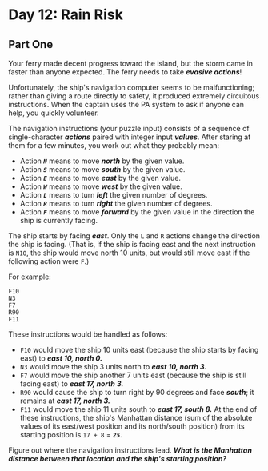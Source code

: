 # Day 12: Rain Risk

## Part One

Your ferry made decent progress toward the island, but the storm came in faster than anyone expected. The ferry needs to take ***evasive actions***!

Unfortunately, the ship's navigation computer seems to be malfunctioning; rather than giving a route directly to safety, it produced extremely circuitous instructions. When the captain uses the PA system to ask if anyone can help, you quickly volunteer.

The navigation instructions (your puzzle input) consists of a sequence of single-character ***actions*** paired with integer input ***values***. After staring at them for a few minutes, you work out what they probably mean:

- Action ***`N`*** means to move ***north*** by the given value.
- Action ***`S`*** means to move ***south*** by the given value.
- Action ***`E`*** means to move ***east*** by the given value.
- Action ***`W`*** means to move ***west*** by the given value.
- Action ***`L`*** means to turn ***left*** the given number of degrees.
- Action ***`R`*** means to turn ***right*** the given number of degrees.
- Action ***`F`*** means to move ***forward*** by the given value in the direction the ship is currently facing.

The ship starts by facing ***east***. Only the `L` and `R` actions change the direction the ship is facing. (That is, if the ship is facing east and the next instruction is `N10`, the ship would move north 10 units, but would still move east if the following action were `F`.)

For example:

```
F10
N3
F7
R90
F11
```

These instructions would be handled as follows:

- `F10` would move the ship 10 units east (because the ship starts by facing east) to ***east 10, north 0.***
- `N3` would move the ship 3 units north to ***east 10, north 3.***
- `F7` would move the ship another 7 units east (because the ship is still facing east) to ***east 17, north 3.***
- `R90` would cause the ship to turn right by 90 degrees and face ***south***; it remains at ***east 17, north 3.***
- `F11` would move the ship 11 units south to ***east 17, south 8.***
At the end of these instructions, the ship's Manhattan distance (sum of the absolute values of its east/west position and its north/south position) from its starting position is `17 + 8` = ***`25`***.

Figure out where the navigation instructions lead. ***What is the Manhattan distance between that location and the ship's starting position?***